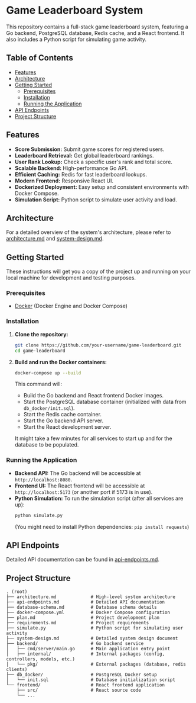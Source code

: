 # Game Leaderboard System

This repository contains a full-stack game leaderboard system, featuring a Go backend, PostgreSQL database, Redis cache, and a React frontend. It also includes a Python script for simulating game activity.

## Table of Contents
- [Features](#features)
- [Architecture](#architecture)
- [Getting Started](#getting-started)
  - [Prerequisites](#prerequisites)
  - [Installation](#installation)
  - [Running the Application](#running-the-application)
- [API Endpoints](#api-endpoints)
- [Project Structure](#project-structure)

## Features
*   **Score Submission:** Submit game scores for registered users.
*   **Leaderboard Retrieval:** Get global leaderboard rankings.
*   **User Rank Lookup:** Check a specific user's rank and total score.
*   **Scalable Backend:** High-performance Go API.
*   **Efficient Caching:** Redis for fast leaderboard lookups.
*   **Modern Frontend:** Responsive React UI.
*   **Dockerized Deployment:** Easy setup and consistent environments with Docker Compose.
*   **Simulation Script:** Python script to simulate user activity and load.

## Architecture
For a detailed overview of the system's architecture, please refer to [architecture.md](architecture.md) and [system-design.md](system-design.md).

## Getting Started
These instructions will get you a copy of the project up and running on your local machine for development and testing purposes.

### Prerequisites
*   [Docker](https://www.docker.com/get-started) (Docker Engine and Docker Compose)

### Installation
1.  **Clone the repository:**
    ```bash
    git clone https://github.com/your-username/game-leaderboard.git
    cd game-leaderboard
    ```

2.  **Build and run the Docker containers:**
    ```bash
    docker-compose up --build
    ```
    This command will:
    *   Build the Go backend and React frontend Docker images.
    *   Start the PostgreSQL database container (initialized with data from `db_docker/init.sql`).
    *   Start the Redis cache container.
    *   Start the Go backend API server.
    *   Start the React development server.

    It might take a few minutes for all services to start up and for the database to be populated.

### Running the Application
*   **Backend API:** The Go backend will be accessible at `http://localhost:8080`.
*   **Frontend UI:** The React frontend will be accessible at `http://localhost:5173` (or another port if 5173 is in use).
*   **Python Simulation:** To run the simulation script (after all services are up):
    ```bash
    python simulate.py
    ```
    (You might need to install Python dependencies: `pip install requests`)

## API Endpoints
Detailed API documentation can be found in [api-endpoints.md](api-endpoints.md).

## Project Structure
```
. (root)
├── architecture.md             # High-level system architecture
├── api-endpoints.md            # Detailed API documentation
├── database-schema.md          # Database schema details
├── docker-compose.yml          # Docker Compose configuration
├── plan.md                     # Project development plan
├── requirements.md             # Project requirements
├── simulate.py                 # Python script for simulating user activity
├── system-design.md            # Detailed system design document
├── backend/                    # Go backend service
│   ├── cmd/server/main.go      # Main application entry point
│   ├── internal/               # Internal packages (config, controllers, models, etc.)
│   └── pkg/                    # External packages (database, redis clients)
├── db_docker/                  # PostgreSQL Docker setup
│   └── init.sql                # Database initialization script
└── frontend/                   # React frontend application
    ├── src/                    # React source code
    └── ...
```
